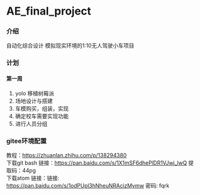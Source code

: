 # AE_final_project

### 介绍
自动化综合设计
模拟现实环境的1:10无人驾驶小车项目

### 计划
#### 第一周
1. yolo 移植树莓派
2. 场地设计与搭建
3. 车模购买，组装，实现
4. 确定校车需要实现功能
5. 进行人员分组

### gitee环境配置
教程：https://zhuanlan.zhihu.com/p/138294380  
下载git bash 链接：https://pan.baidu.com/s/1X1mSF6dhePlDR1VJwj_lwQ  提取码：44pg  
下载atom 链接：链接: https://pan.baidu.com/s/1odPUpl3hNheuNRAcizMymw  密码: fqrk
